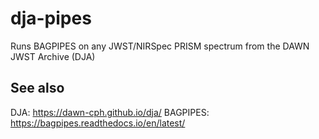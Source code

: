 # dja-pipes
Runs BAGPIPES on any JWST/NIRSpec PRISM spectrum from the DAWN JWST Archive (DJA)

See also
--------
DJA: https://dawn-cph.github.io/dja/ <n>
BAGPIPES: https://bagpipes.readthedocs.io/en/latest/
